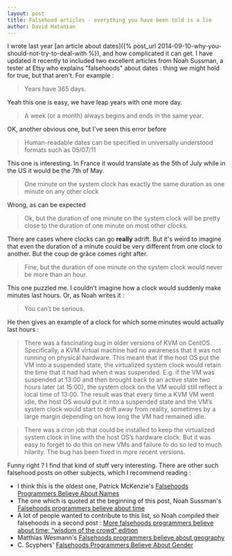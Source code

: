```yaml
---
layout: post
title: Falsehood articles - everything you have been told is a lie
author: David Hatanian
---
```


I wrote last year [an article about dates]({% post_url 2014-09-10-why-you-should-not-try-to-deal-with %}), and how complicated it can get. I have updated it recently to included two excellent articles from Noah Sussman, a tester at Etsy who explains "falsehoods" about dates : thing we might hold for true, but that aren't. For example :

> Years have 365 days.

Yeah this one is easy, we have leap years with one more day.


> A week (or a month) always begins and ends in the same year.

OK, another obvious one, but I've seen this error before


> Human-readable dates can be specified in universally understood formats such as 05/07/11

This one is interesting. In France it would translate as the 5th of July while in the US it would be the 7th of May.


> One minute on the system clock has exactly the same duration as one minute on any other clock

Wrong, as can be expected

> Ok, but the duration of one minute on the system clock will be pretty close to the duration of one minute on most other clocks.

There are cases where clocks can go **really** adrift. But it's weird to imagine that even the duration of a minute could be very different from one clock to another. But the coup de grâce comes right after.

> Fine, but the duration of one minute on the system clock would never be more than an hour.

This one puzzled me. I couldn't imagine how a clock would suddenly make minutes last hours. Or, as Noah writes it :

> You can’t be serious.

He then gives an example of a clock for which some minutes would actually last hours :

> There was a fascinating bug in older versions of KVM on CentOS. Specifically, a KVM virtual machine had no awareness that it was not running on physical hardware. This meant that if the host OS put the VM into a suspended state, the virtualized system clock would retain the time that it had had when it was suspended. E.g. if the VM was suspended at 13:00 and then brought back to an active state two hours later (at 15:00), the system clock on the VM would still reflect a local time of 13:00. The result was that every time a KVM VM went idle, the host OS would put it into a suspended state and the VM’s system clock would start to drift away from reality, sometimes by a large margin depending on how long the VM had remained idle.

> There was a cron job that could be installed to keep the virtualized system clock in line with the host OS’s hardware clock. But it was easy to forget to do this on new VMs and failure to do so led to much hilarity. The bug has been fixed in more recent versions.

Funny right ? I find that kind of stuff very interesting. There are other such falsehood posts on other subjects, which I recommend reading :

* I think this is the oldest one, Patrick McKenzie's [Falsehoods Programmers Believe About Names](http://www.kalzumeus.com/2010/06/17/falsehoods-programmers-believe-about-names/)
* The one which is quoted at the beginning of this post, Noah Sussman's [Falsehoods programmers believe about time](http://infiniteundo.com/post/25326999628/falsehoods-programmers-believe-about-time)
* A lot of people wanted to contribute to this list, so Noah compiled their falsehoods in a second post : [More falsehoods programmers believe about time; “wisdom of the crowd” edition](http://infiniteundo.com/post/25509354022/more-falsehoods-programmers-believe-about-time)
* Matthias Wesmann's [Falsehoods programmers believe about geography](http://wiesmann.codiferes.net/wordpress/?p=15187&lang=en)
* C. Scyphers' [Falsehoods Programmers Believe About Gender](http://www.cscyphers.com/blog/2012/06/28/falsehoods-programmers-believe-about-gender/)
